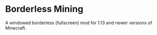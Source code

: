# Borderless Mining
A windowed borderless (fullscreen) mod for 1.13 and newer versions of Minecraft.
